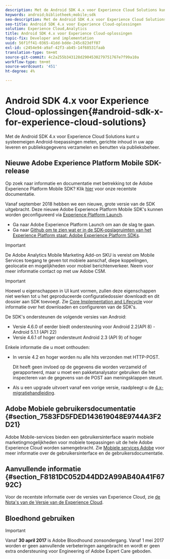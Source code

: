 ```yaml
---
description: Met de Android SDK 4.x voor Experience Cloud Solutions kunt u systeemeigen Android-toepassingen meten, gerichte inhoud in uw app leveren en publieksgegevens verzamelen en benutten via publieksbeheer.
keywords: android;bibliotheek;mobile;sdk
seo-description: Met de Android SDK 4.x voor Experience Cloud Solutions kunt u systeemeigen Android-toepassingen meten, gerichte inhoud in uw app leveren en publieksgegevens verzamelen en benutten via publieksbeheer.
seo-title: Android SDK 4.x voor Experience Cloud-oplossingen
solution: Experience Cloud,Analytics
title: Android SDK 4.x voor Experience Cloud-oplossingen
topic-fix: Developer and implementation
uuid: 56f1ff41-0365-41dd-bdde-245c823dff07
exl-id: c2454e94-a9af-42f3-ab45-14f68531faab
translation-type: tm+mt
source-git-commit: 4c2a255b343128d2904530279751767e7f99a10a
workflow-type: tm+mt
source-wordcount: '451'
ht-degree: 4%

---
```


# Android SDK 4.x voor Experience Cloud-oplossingen{#android-sdk-x-for-experience-cloud-solutions}

Met de Android SDK 4.x voor Experience Cloud Solutions kunt u systeemeigen Android-toepassingen meten, gerichte inhoud in uw app leveren en publieksgegevens verzamelen en benutten via publieksbeheer.

## Nieuwe Adobe Experience Platform Mobile SDK-release

Op zoek naar informatie en documentatie met betrekking tot de Adobe Experience Platform Mobile SDK? Klik [hier](https://aep-sdks.gitbook.io/docs/) voor onze recentste documentatie.

Vanaf september 2018 hebben we een nieuwe, grote versie van de SDK uitgebracht. Deze nieuwe Adobe Experience Platform Mobile SDK&#39;s kunnen worden geconfigureerd via [Experience Platform Launch](https://www.adobe.com/experience-platform/launch.html).

* Ga naar Adobe Experience Platform Launch om aan de slag te gaan.
* Ga naar [Github om te zien wat er in de SDK-opslagruimten van het Experience Platform staat: Adobe Experience Platform SDKs](https://github.com/Adobe-Marketing-Cloud/acp-sdks).

>[!IMPORTANT]
>
>De Adobe Analytics Mobile Marketing Add-on SKU is vereist om Mobile Services toegang te geven tot mobiele aanschaf, diepe koppelingen, geolocatie en mogelijkheden voor mobiel berichtenverkeer. Neem voor meer informatie contact op met uw Adobe CSM.

>[!IMPORTANT]
>
>Hoewel u eigenschappen in UI kunt vormen, zullen deze eigenschappen niet werken tot u het geproduceerde configuratiedossier downloadt en dit dossier aan SDK toevoegt. Zie [Core Implementation and Lifecycle](/help/android/getting-started/dev-qs.md) voor informatie over het downloaden en configureren van de SDK&#39;s.

De SDK&#39;s ondersteunen de volgende versies van Android:

* Versie 4.6.0 of eerder biedt ondersteuning voor Android 2.2(API 8) - Android 5.1.1 (API 22)
* Versie 4.6.1 of hoger ondersteunt Android 2.3 (API 9) of hoger

Enkele informatie die u moet onthouden:

* In versie 4.2 en hoger worden nu alle hits verzonden met HTTP-POST.

   Dit heeft geen invloed op de gegevens die worden verzameld of gerapporteerd, maar u moet een pakketanalysator gebruiken die het inspecteren van de gegevens van de POST aan meningsklappen steunt.

* Als u een upgrade uitvoert vanaf een vorige versie, raadpleegt u de [4.x-migratiehandleiding](/help/android/getting-started/migration-v3.md).

## Adobe Mobiele gebruikersdocumentatie {#section_7583FD5FDED143619048E9744A3F2D21}

Adobe Mobile-services bieden een gebruikersinterface waarin mobiele marketingmogelijkheden voor mobiele toepassingen uit de hele Adobe Experience Cloud worden samengebracht. Zie [Mobiele services Adobe](https://docs.adobe.com/content/help/en/mobile-services/using/home.html) voor meer informatie over de gebruikersinterface en de gebruikersdocumentatie.

## Aanvullende informatie {#section_F8181DC052D44DD2A99AB40A41F6792C}

Voor de recentste informatie over de versies van Experience Cloud, zie [de Nota&#39;s van de Versie van de Experience Cloud](https://docs.adobe.com/content/help/nl-NL/release-notes/experience-cloud/current.html).

## Bloedhond gebruiken

>[!IMPORTANT]
>
>Vanaf **30 april 2017** is Adobe Bloodhound zonsondergang. Vanaf 1 mei 2017 worden er geen aanvullende verbeteringen aangebracht en wordt er geen extra ondersteuning voor Engineering of Adobe Expert Care geboden.

